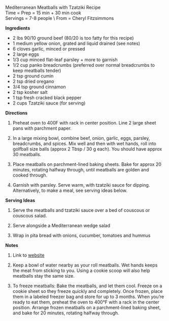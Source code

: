 Mediterranean Meatballs with Tzatziki Recipe \
Time = Prep = 15 min + 30 min cook  \
Servings = 7-8 people \ 
From = Cheryl Fitzsimmons

**Ingredients**

- 2 lbs 90/10 ground beef (80/20 is too fatty for this recipe)
- 1 medium yellow onion, grated and liquid drained (see notes)
- 6 cloves garlic, minced or pressed
- 2 large eggs
- 1/3 cup minced flat-leaf parsley + more to garnish
- 1/2 cup panko breadcrumbs (preferred over normal breadcrumbs to keep meatballs tender)
- 2 tsp ground cumin
- 2 tsp dried oregano
- 3/4 tsp ground cinnamon
- 2 tsp kosher salt
- 1 tsp fresh cracked black pepper
- 2 cups Tzatziki sauce (for serving)


**Directions**

1. Preheat oven to 400F with rack in center position. Line 2 large sheet pans with parchment paper. 

2. In a large mixing bowl, combine beef, onion, garlic, eggs, parsley, breadcrumbs, and spices. Mix well and then with wet hands, roll into golfball size balls (approx 2 Tbsp / 30 g each). You should have approx 30 meatballs. 

3. Place meatballs on parchment-lined baking sheets. Bake for approx 20 minutes, rotating halfway through, until meatballs are golden and cooked through. 

4. Garnish with parsley. Serve warm, with tzatziki sauce for dipping. Alternatively, to make a meal, see serving ideas below. 

**Serving Ideas**

1. Serve the meatballs and tzatziki sauce over a bed of couscous or couscous salad.

2. Serve alongside a Mediterranean wedge salad

3. Wrap in pita bread with onions, cucumber, tomatoes and hummus


**Notes**

1. Link to [website](https://themodernproper.com/mediterranean-meatballs-with-tzatziki)

2. Keep a bowl of water nearby as your roll meatballs. Wet hands keeps the meat from sticking to you. Using a cookie scoop will also help meatballs stay the same size. 

3. To freeze meatballs: Bake the meatballs, and let them cool. Freeze on a cookie sheet so they freeze quickly and completely. Once frozen, place them in a labeled freezer bag and store for up to 3 months. When you’re ready to eat them, preheat the oven to 400°F with a rack in the center position. Arrange frozen meatballs on a parchment-lined baking sheet, and bake for 20 minutes, rotating halfway through. 